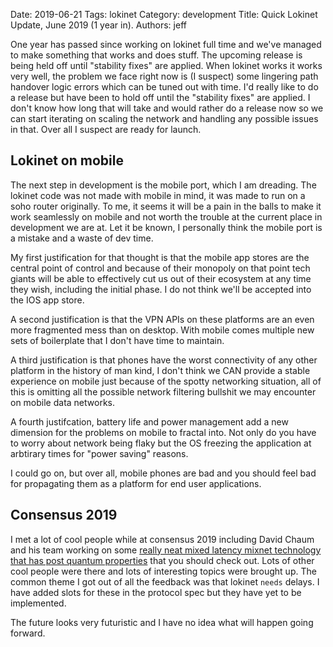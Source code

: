 Date: 2019-06-21
Tags: lokinet
Category: development
Title: Quick Lokinet Update, June 2019 (1 year in).
Authors: jeff

One year has passed since working on lokinet full time and we've managed to make something
that works and does stuff. The upcoming release is being held off until "stability fixes"
are applied. When lokinet works it works very well, the problem we face right now is 
(I suspect) some lingering path handover logic errors which can be tuned out with time.
I'd really like to do a release but have been to hold off until the "stability fixes" are
applied. I don't know how long that will take and would rather do a release now so we can
start iterating on scaling the network and handling any possible issues in that. Over all
I suspect are ready for launch.

## Lokinet on mobile

The next step in development is the mobile port, which I am dreading. The lokinet code was
not made with mobile in mind, it was made to run on a soho router originally. To me, it 
seems it will be a pain in the balls to make it work seamlessly on mobile and not worth the
trouble at the current place in development we are at. Let it be known, I personally think
the mobile port is a mistake and a waste of dev time. 

My first justification for that thought is that the mobile app stores are the central point 
of control and because of their monopoly on that point tech giants will be able to effectively 
cut us out of their ecosystem at any time they wish, including the initial phase. I do not 
think we'll be accepted into the IOS app store.

A second justification is that the VPN APIs on these platforms are an even more fragmented
mess than on desktop. With mobile comes multiple new sets of boilerplate that I don't have 
time to maintain. 

A third justification is that phones have the worst connectivity of any other
platform in the history of man kind, I don't think we CAN provide a stable experience on
mobile just because of the spotty networking situation, all of this is omitting all the 
possible network filtering bullshit we may encounter on mobile data networks. 

A fourth justifcation, battery life and power management add a new dimension for the problems on
mobile to fractal into. Not only do you have to worry about network being flaky but the OS
freezing the application at arbtirary times for "power saving" reasons.

I could go on, but over all, mobile phones are bad and you should feel bad for propagating 
them as a platform for end user applications. 

## Consensus 2019

I met a lot of cool people while at consensus 2019 including David Chaum and his team working 
on some [really neat mixed latency mixnet technology that has post quantum properties](https://www.elixxir.io/)
that you should check out. Lots of other cool people were there and lots of interesting topics
were brought up. The common theme I got out of all the feedback was that lokinet `needs` delays.
I have added slots for these in the protocol spec but they have yet to be implemented.

The future looks very futuristic and I have no idea what will happen going forward.
